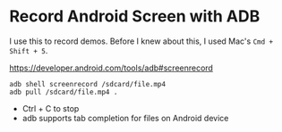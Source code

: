 # Record Android Screen with ADB
I use this to record demos. Before I knew about this, I used Mac's `Cmd + Shift + 5`.

https://developer.android.com/tools/adb#screenrecord
```
adb shell screenrecord /sdcard/file.mp4
adb pull /sdcard/file.mp4 .
```
- Ctrl + C to stop
- adb supports tab completion for files on Android device
